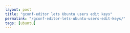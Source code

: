 ```yaml
---
layout: post
title: "gconf-editor lets Ubuntu users edit keys"
permalink: "/gconf-editor-lets-ubuntu-users-edit-keys/"
tags: [ubuntu]
---
```


    
  

